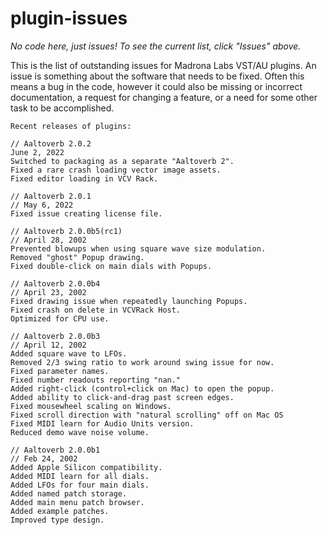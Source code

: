 # plugin-issues

*No code here, just issues! To see the current list, click "Issues" above.*

This is the list of outstanding issues for Madrona Labs VST/AU plugins.
An issue is something about the software that needs to be fixed. Often this means a bug in the code, however it could also be missing or incorrect documentation, a request for changing a feature, or a need for some other task to be accomplished.


```
Recent releases of plugins:

// Aaltoverb 2.0.2
June 2, 2022
Switched to packaging as a separate "Aaltoverb 2".
Fixed a rare crash loading vector image assets.
Fixed editor loading in VCV Rack.

// Aaltoverb 2.0.1
// May 6, 2022
Fixed issue creating license file.

// Aaltoverb 2.0.0b5(rc1)
// April 28, 2002
Prevented blowups when using square wave size modulation.
Removed "ghost" Popup drawing.
Fixed double-click on main dials with Popups.

// Aaltoverb 2.0.0b4 
// April 23, 2002
Fixed drawing issue when repeatedly launching Popups.
Fixed crash on delete in VCVRack Host.
Optimized for CPU use.

// Aaltoverb 2.0.0b3 
// April 12, 2002
Added square wave to LFOs.
Removed 2/3 swing ratio to work around swing issue for now.
Fixed parameter names.
Fixed number readouts reporting "nan."
Added right-click (control+click on Mac) to open the popup.
Added ability to click-and-drag past screen edges.
Fixed mousewheel scaling on Windows. 
Fixed scroll direction with "natural scrolling" off on Mac OS
Fixed MIDI learn for Audio Units version.
Reduced demo wave noise volume.

// Aaltoverb 2.0.0b1 
// Feb 24, 2002
Added Apple Silicon compatibility.
Added MIDI learn for all dials.
Added LFOs for four main dials.
Added named patch storage.
Added main menu patch browser.
Added example patches.
Improved type design.
```

